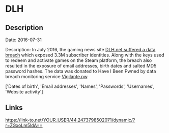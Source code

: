 # DLH

## Description

Date: 2016-07-31

Description:
In July 2016, the gaming news site <a href="http://www.zdnet.com/article/millions-of-steam-game-keys-stolen-after-site-hack/" target="_blank" rel="noopener">DLH.net suffered a data breach</a> which exposed 3.3M subscriber identities. Along with the keys used to redeem and activate games on the Steam platform, the breach also resulted in the exposure of email addresses, birth dates and salted MD5 password hashes. The data was donated to Have I Been Pwned by data breach monitoring service <a href="https://vigilante.pw/" target="_blank" rel="noopener">Vigilante.pw</a>.


['Dates of birth', 'Email addresses', 'Names', 'Passwords', 'Usernames', 'Website activity']

## Links

https://link-to.net/YOUR_USER/44.2473798502071/dynamic/?r=ZGxoLm5ldA==